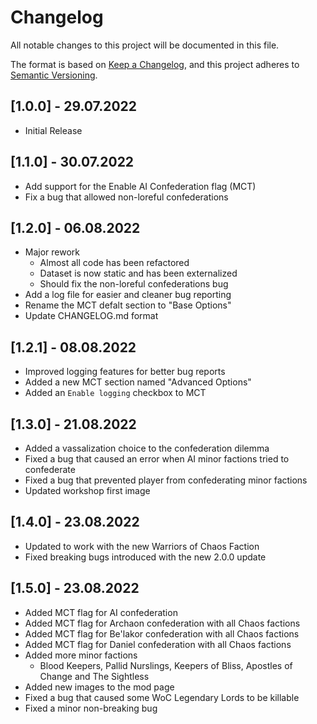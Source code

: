 # Changelog

All notable changes to this project will be documented in this file.

The format is based on [Keep a Changelog](https://keepachangelog.com/en/1.0.0/),
and this project adheres to [Semantic Versioning](https://semver.org/spec/v2.0.0.html).

## [1.0.0] - 29.07.2022

- Initial Release

## [1.1.0] - 30.07.2022

- Add support for the Enable AI Confederation flag (MCT)
- Fix a bug that allowed non-loreful confederations

## [1.2.0] - 06.08.2022

- Major rework
  - Almost all code has been refactored
  - Dataset is now static and has been externalized
  - Should fix the non-loreful confederations bug
- Add a log file for easier and cleaner bug reporting
- Rename the MCT defalt section to "Base Options"
- Update CHANGELOG.md format

## [1.2.1] - 08.08.2022

- Improved logging features for better bug reports
- Added a new MCT section named "Advanced Options"
- Added an `Enable logging` checkbox to MCT

## [1.3.0] - 21.08.2022

- Added a vassalization choice to the confederation dilemma
- Fixed a bug that caused an error when AI minor factions tried to confederate
- Fixed a bug that prevented player from confederating minor factions
- Updated workshop first image

## [1.4.0] - 23.08.2022

- Updated to work with the new Warriors of Chaos Faction
- Fixed breaking bugs introduced with the new 2.0.0 update

## [1.5.0] - 23.08.2022

- Added MCT flag for AI confederation
- Added MCT flag for Archaon confederation with all Chaos factions
- Added MCT flag for Be'lakor confederation with all Chaos factions
- Added MCT flag for Daniel confederation with all Chaos factions
- Added more minor factions
    - Blood Keepers, Pallid Nurslings, Keepers of Bliss, Apostles of Change and The Sightless
- Added new images to the mod page
- Fixed a bug that caused some WoC Legendary Lords to be killable
- Fixed a minor non-breaking bug
